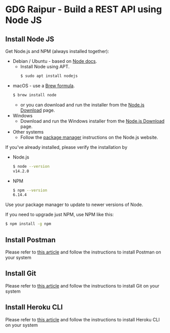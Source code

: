 # GDG Raipur - Build a REST API using Node JS

## Install Node JS 

Get Node.js and NPM (always installed together):

- Debian / Ubuntu - based on [Node docs](https://github.com/nodesource/distributions/blob/master/README.md#installation-instructions).
   - Install Node using APT.
        ```sh
        $ sudo apt install nodejs
        ```
- macOS - use a [Brew formula](https://formulae.brew.sh/formula/node).
    ```sh
    $ brew install node
    ```
    - or you can download and run the installer from the [Node.js Download](https://nodejs.org/en/download/) page.
- Windows
    - Download and run the Windows installer from the [Node.js Download](https://nodejs.org/en/download/) page.
- Other systems
    - Follow the [package manager](https://nodejs.org/en/download/package-manager/) instructions on the Node.js website.
    
If you've already installed, please verify the installation by
- Node.js
    ```sh
    $ node --version
    v14.2.0
    ```
- NPM
   ```sh
   $ npm --version
   6.14.4
   ```

Use your package manager to update to newer versions of Node.

If you need to upgrade just NPM, use NPM like this:

```sh
$ npm install -g npm
```

## Install Postman

Please refer to [this article](https://learning.postman.com/docs/getting-started/installation-and-updates/) and follow the instructions to install Postman on your system

## Install Git

Please refer to [this article](https://github.com/git-guides/install-git) and follow the instructions to install Git on your system

## Install Heroku CLI

Please refer to [this article](https://devcenter.heroku.com/articles/heroku-cli) and follow the instructions to install Heroku CLI on your system
